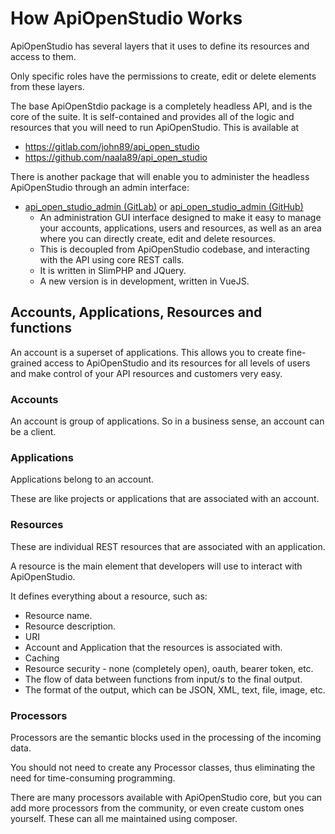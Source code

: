 How ApiOpenStudio Works
=======================

ApiOpenStudio has several layers that it uses to define its resources and access
to them.

Only specific roles have the permissions to create, edit or delete elements from
these layers.

The base ApiOpenStdio package is a completely headless API, and is the core of
the suite. It is self-contained and provides all of the logic and resources that
you will need to run ApiOpenStudio. This is available at

* https://gitlab.com/john89/api_open_studio
* https://github.com/naala89/api_open_studio

There is another package that will enable you to administer the headless
ApiOpenStudio through an admin interface:

* [api_open_studio_admin (GitLab)][gitlab_admin]
  or [api_open_studio_admin (GitHub)][github_admin]
    * An administration GUI interface designed to make it easy to manage your
      accounts, applications, users and resources, as well as an area where you
      can directly create, edit and delete resources.
    * This is decoupled from ApiOpenStudio codebase, and interacting with the
      API using core REST calls.
    * It is written in SlimPHP and JQuery.
    * A new version is in development, written in VueJS.

Accounts, Applications, Resources and functions
-----------------------------------------------

An account is a superset of applications. This allows you to create fine-grained
access to ApiOpenStudio and its resources for all levels of users and make
control of your API resources and customers very easy.

### Accounts

An account is group of applications. So in a business sense, an account can be a
client.

### Applications

Applications belong to an account.

These are like projects or applications that are associated with an account.

### Resources

These are individual REST resources that are associated with an application.

A resource is the main element that developers will use to interact with
ApiOpenStudio.

It defines everything about a resource, such as:

* Resource name.
* Resource description.
* URI
* Account and Application that the resources is associated with.
* Caching
* Resource security - none (completely open), oauth, bearer token, etc.
* The flow of data between functions from input/s to the final output.
* The format of the output, which can be JSON, XML, text, file, image, etc.

### Processors

Processors are the semantic blocks used in the processing of the incoming data.

You should not need to create any Processor classes, thus eliminating the need
for time-consuming programming.

There are many processors available with ApiOpenStudio core, but you can add more
processors from the community, or even create custom ones yourself. These can all
me maintained using composer.

[gitlab_admin]: https://gitlab.com/john89/api_open_studio_admin

[github_admin]: https://github.com/naala89/api_open_studio_admin